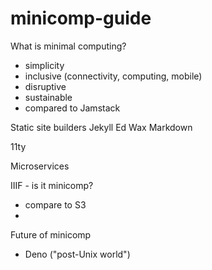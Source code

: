 # minicomp-guide

What is minimal computing? 

- simplicity
- inclusive (connectivity, computing, mobile)
- disruptive 
- sustainable
- compared to Jamstack

Static site builders 
Jekyll 
Ed
Wax
Markdown 

11ty 

Microservices 

IIIF - is it minicomp?
- compare to S3
- 

Future of minicomp 
- Deno ("post-Unix world")
